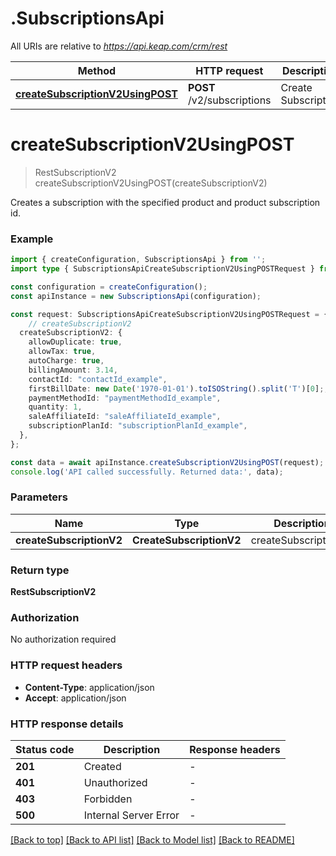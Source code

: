 # .SubscriptionsApi

All URIs are relative to *https://api.keap.com/crm/rest*

Method | HTTP request | Description
------------- | ------------- | -------------
[**createSubscriptionV2UsingPOST**](SubscriptionsApi.md#createSubscriptionV2UsingPOST) | **POST** /v2/subscriptions | Create Subscription


# **createSubscriptionV2UsingPOST**
> RestSubscriptionV2 createSubscriptionV2UsingPOST(createSubscriptionV2)

Creates a subscription with the specified product and product subscription id.

### Example


```typescript
import { createConfiguration, SubscriptionsApi } from '';
import type { SubscriptionsApiCreateSubscriptionV2UsingPOSTRequest } from '';

const configuration = createConfiguration();
const apiInstance = new SubscriptionsApi(configuration);

const request: SubscriptionsApiCreateSubscriptionV2UsingPOSTRequest = {
    // createSubscriptionV2
  createSubscriptionV2: {
    allowDuplicate: true,
    allowTax: true,
    autoCharge: true,
    billingAmount: 3.14,
    contactId: "contactId_example",
    firstBillDate: new Date('1970-01-01').toISOString().split('T')[0];,
    paymentMethodId: "paymentMethodId_example",
    quantity: 1,
    saleAffiliateId: "saleAffiliateId_example",
    subscriptionPlanId: "subscriptionPlanId_example",
  },
};

const data = await apiInstance.createSubscriptionV2UsingPOST(request);
console.log('API called successfully. Returned data:', data);
```


### Parameters

Name | Type | Description  | Notes
------------- | ------------- | ------------- | -------------
 **createSubscriptionV2** | **CreateSubscriptionV2**| createSubscriptionV2 |


### Return type

**RestSubscriptionV2**

### Authorization

No authorization required

### HTTP request headers

 - **Content-Type**: application/json
 - **Accept**: application/json


### HTTP response details
| Status code | Description | Response headers |
|-------------|-------------|------------------|
**201** | Created |  -  |
**401** | Unauthorized |  -  |
**403** | Forbidden |  -  |
**500** | Internal Server Error |  -  |

[[Back to top]](#) [[Back to API list]](README.md#documentation-for-api-endpoints) [[Back to Model list]](README.md#documentation-for-models) [[Back to README]](README.md)


